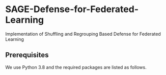 # SAGE-Defense-for-Federated-Learning

Implementation of Shuffling and Regrouping Based Defense for Federated Learning

## Prerequisites

We use Python 3.8 and the required packages are listed as follows.
